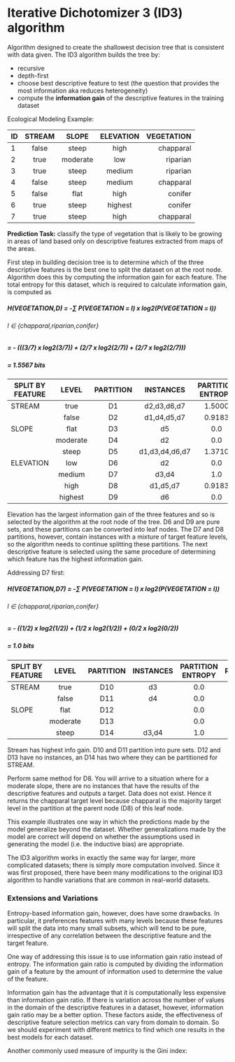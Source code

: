 # Iterative Dichotomizer 3 (ID3) algorithm

Algorithm designed to create the shallowest decision tree that is consistent with data given.
The ID3 algorithm builds the tree by:
- recursive
- depth-first
- choose best descriptive feature to test (the question that provides the most information aka reduces heterogeneity) 
- compute the **information gain** of the descriptive features in the training dataset

Ecological Modeling Example:


| ID        | STREAM           | SLOPE  | ELEVATION  | VEGETATION  |
| ------------- |:-------------:|:-------------:|:-------------:|-----:|
| 1       | false | steep | high | chapparal |
| 2       | true | moderate | low | riparian |
| 3       | true | steep | medium | riparian |
| 4       | false | steep | medium | chapparal |
| 5       | false | flat | high | conifer |
| 6       | true | steep | highest | conifer |
| 7       | true | steep | high | chapparal |

**Prediction Task:** classify the type of vegetation that is likely to be growing in areas of land based only on descriptive features extracted from maps of the areas. 

First step in building decision tree is to determine which of the three descriptive features is the best one to split the dataset on at the root node. Algorithm does this by computing the information gain for each feature. The total entropy for this dataset, which is required to calculate information gain, is computed as 

##### H(VEGETATION,D) = -∑ P(VEGETATION = l) x log2(P(VEGETATION = l)) 
###### l ∈ {chapparal,riparian,conifer}

##### = - (((3/7) x log2(3/7)) + (2/7 x log2(2/7)) + (2/7 x log2(2/7)))
##### = 1.5567 bits

| SPLIT BY FEATURE    | LEVEL  | PARTITION  | INSTANCES  | PARTITION ENTROPY  | REM.  | INFO GAIN  |
| ------------- |:-------------:|:-------------:|:-------------:|:-----:|:-------------:|:-----:|
| STREAM       | true | D1 | d2,d3,d6,d7 | 1.5000 | 1.2507 | 0.3060 |
|        | false | D2 | d1,d4,d5,d7 | 0.9183 |  |  |
| SLOPE       | flat | D3 | d5 | 0.0 | 0.9793 | 0.5774 |
|        | moderate | D4 | d2 | 0.0 |  |  |
|        | steep | D5 | d1,d3,d4,d6,d7 | 1.3710 |  |  |
| ELEVATION       | low | D6 | d2 | 0.0 | 0.6793 | 0.8774 |
|        | medium | D7 | d3,d4 | 1.0 |  |  |
|       | high | D8 | d1,d5,d7 | 0.9183 |  | |
|        | highest | D9 | d6 | 0.0 |  |  |

Elevation has the largest information gain of the three features and so is selected by the algorithm at the root node of the tree. D6 and D9 are pure sets, and these partitions can be converted into leaf nodes. The D7 and D8 partitions, however, contain instances with a mixture of target feature levels, so the algorithm needs to continue splitting these partitions. The next descriptive feature is selected using the same procedure of determining which feature has the highest information gain.

Addressing D7 first:

##### H(VEGETATION,D7) = -∑ P(VEGETATION = l) x log2(P(VEGETATION = l)) 
###### l ∈ {chapparal,riparian,conifer}

##### = - ((1/2) x log2(1/2)) + (1/2 x log2(1/2)) + (0/2 x log2(0/2))
##### = 1.0 bits


| SPLIT BY FEATURE    | LEVEL  | PARTITION  | INSTANCES  | PARTITION ENTROPY  | REM.  | INFO GAIN  |
| ------------- |:-------------:|:-------------:|:-------------:|:-----:|:-------------:|:-----:|
| STREAM       | true | D10 | d3 | 0.0 | 0.0 | 1.0 |
|        | false | D11 | d4 | 0.0 |  |  |
| SLOPE       | flat | D12 |  | 0.0 | 1.0 | 0.0 |
|        | moderate | D13 |  | 0.0 |  |  |
|        | steep | D14 | d3,d4 | 1.0 |  |  |

Stream has highest info gain. D10 and D11 partition into pure sets. D12 and D13 have no instances, an D14 has two where they can be partitioned for STREAM. 

Perform same method for D8. You will arrive to a situation where for a moderate slope, there are no instances that have the results of the descriptive features and outputs a target. Data does not exist. Hence it returns the chapparal target level because chapparal is the majority target level in the partition at the parent node (D8) of this leaf node. 

This example illustrates one way in which the predictions made by the model generalize beyond the dataset. Whether generalizations made by the model are correct will depend on whether the assumptions used in generating the model (i.e. the inductive bias) are appropriate. 

The ID3 algorithm works in exactly the same way for larger, more complicated datasets; there is simply more computation involved. Since it was first proposed, there have been many modifications to the original ID3 algorithm to handle variations that are common in real-world datasets. 

### Extensions and Variations

Entropy-based information gain, however, does have some drawbacks. In particular, it preferences features with many levels because these features will split the data into many small subsets, which will tend to be pure, irrespective of any correlation between the descriptive feature and the target feature.

One way of addressing this issue is to use information gain ratio instead of entropy. The information gain ratio is computed by dividing the information gain of a feature by the amount of information used to determine the value of the feature.

Information gain has the advantage that it is computationally less expensive than information gain ratio. If there is variation across the number of values in the domain of the descriptive features in a dataset, however, information gain ratio may be a better option. These factors aside, the effectiveness of descriptive feature selection metrics can vary from domain to domain. So we should experiment with different metrics to find which one results in the best models for each dataset.

Another commonly used measure of impurity is the Gini index:









